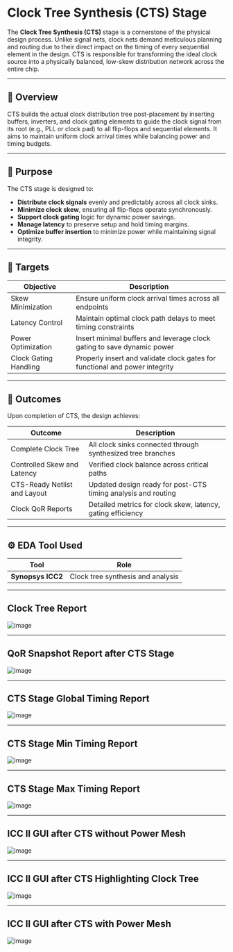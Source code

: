 # Clock Tree Synthesis (CTS) Stage

The **Clock Tree Synthesis (CTS)** stage is a cornerstone of the physical design process. Unlike signal nets, clock nets demand meticulous planning and routing due to their direct impact on the timing of every sequential element in the design. CTS is responsible for transforming the ideal clock source into a physically balanced, low-skew distribution network across the entire chip.

---

## 📌 Overview

CTS builds the actual clock distribution tree post-placement by inserting buffers, inverters, and clock gating elements to guide the clock signal from its root (e.g., PLL or clock pad) to all flip-flops and sequential elements. It aims to maintain uniform clock arrival times while balancing power and timing budgets.

---

## 🎯 Purpose

The CTS stage is designed to:
-  **Distribute clock signals** evenly and predictably across all clock sinks.
-  **Minimize clock skew**, ensuring all flip-flops operate synchronously.
-  **Support clock gating** logic for dynamic power savings.
-  **Manage latency** to preserve setup and hold timing margins.
-  **Optimize buffer insertion** to minimize power while maintaining signal integrity.

---

## 🎯 Targets

| Objective              | Description                                                                 |
|------------------------|-----------------------------------------------------------------------------|
|  Skew Minimization   | Ensure uniform clock arrival times across all endpoints                    |
|  Latency Control     | Maintain optimal clock path delays to meet timing constraints              |
|  Power Optimization   | Insert minimal buffers and leverage clock gating to save dynamic power      |
|  Clock Gating Handling| Properly insert and validate clock gates for functional and power integrity |

---

## 🧾 Outcomes

Upon completion of CTS, the design achieves:

| Outcome                                | Description                                                         |
|----------------------------------------|---------------------------------------------------------------------|
|  Complete Clock Tree                 | All clock sinks connected through synthesized tree branches         |
|  Controlled Skew and Latency        | Verified clock balance across critical paths                        |
|  CTS-Ready Netlist and Layout        | Updated design ready for post-CTS timing analysis and routing       |
|  Clock QoR Reports                   | Detailed metrics for clock skew, latency, gating efficiency         |

---

## ⚙️ EDA Tool Used

| Tool               | Role                               |
|--------------------|------------------------------------|
| **Synopsys ICC2**  | Clock tree synthesis and analysis  |

---

## Clock Tree Report

![image](https://github.com/user-attachments/assets/84552328-b015-4eb9-8295-8ebe4d0b2f72)

---

## QoR Snapshot Report after CTS Stage

![image](https://github.com/user-attachments/assets/0fd98975-dcf8-4d2e-ae77-2c1363fea8a0)

---

## CTS Stage Global Timing Report

![image](https://github.com/user-attachments/assets/d79a11b6-72e4-4dd1-a0d1-ffc95af0d989)

---

## CTS Stage Min Timing Report

![image](https://github.com/user-attachments/assets/69c99add-a00a-47b5-974d-18abf20a51bf)

---

## CTS Stage Max Timing Report

![image](https://github.com/user-attachments/assets/49bd06a4-383f-40bd-8f9c-1040abfec76c)

---

## ICC II GUI after CTS without Power Mesh

![image](https://github.com/user-attachments/assets/9e44cf61-bfbf-411f-9f7a-ec7ffced5127)

---

## ICC II GUI after CTS Highlighting Clock Tree

![image](https://github.com/user-attachments/assets/59322bfd-5198-43b4-81b5-758de372e8ba)

---

## ICC II GUI after CTS with Power Mesh

![image](https://github.com/user-attachments/assets/015e615a-4957-4959-80d8-ebbab1e49ad0)

